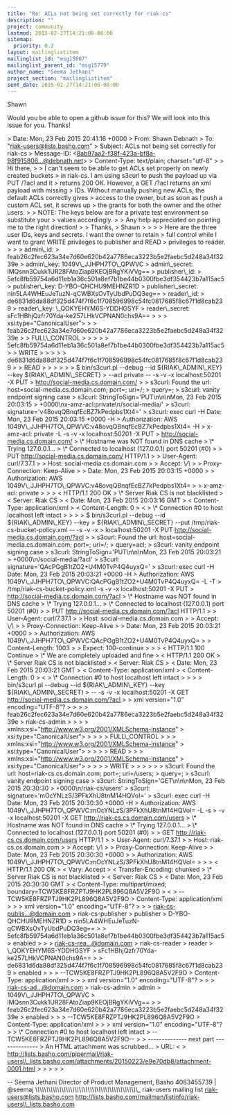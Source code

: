 ```yaml
---
title: "Re: ACLs not being set correctly for riak-cs"
description: ""
project: community
lastmod: 2015-02-27T14:21:06-08:00
sitemap:
  priority: 0.2
layout: mailinglistitem
mailinglist_id: "msg15807"
mailinglist_parent_id: "msg15779"
author_name: "Seema Jethani"
project_section: "mailinglistitem"
sent_date: 2015-02-27T14:21:06-08:00
---
```



Shawn

Would you be able to open a github issue for this? We will look into this
issue for you. Thanks!



&gt; Date: Mon, 23 Feb 2015 20:41:16 +0000
&gt; From: Shawn Debnath 
&gt; To: "riak-users@lists.basho.com" 
&gt; Subject: ACLs not being set correctly for riak-cs
&gt; Message-ID: &lt;8ab97aa2-f38f-423a-bf8a-98f915806...@debnath.net&gt;
&gt; Content-Type: text/plain; charset="utf-8"
&gt;
&gt; Hi there,
&gt;
&gt; I can't seem to be able to get ACLs set properly on newly created buckets
&gt; in riak-cs. I am using s3curl to push the payload up via PUT /?acl and it
&gt; returns 200 OK. However, a GET /?acl returns an xml payload with missing
&gt; IDs. Without manually pushing new ACLs, the default ACLs correctly gives
&gt; access to the owner, but as soon as I push a custom ACL set, it screws up
&gt; the grants for both the owner and the other users.
&gt;
&gt; NOTE: The keys below are for a private test environment so substitute your
&gt; values accordingly.
&gt;
&gt; Any help appreciated on pointing me to the right direction!
&gt;
&gt; Thanks,
&gt; Shawn
&gt;
&gt;
&gt;
&gt; Here are the three user IDs, keys and secrets. I want the owner to retain
&gt; full control while I want to grant WRITE privileges to publisher and READ
&gt; privileges to reader.
&gt;
&gt;
&gt; admin\\_id:
&gt; feab26c2fec623a34e7d60e620b42a7786eca3223b5e2faebc5d248a34f3239e
&gt; admin\\_key: 1049V\\_JJHPH7TO\\_QPWVC
&gt; admin\\_secret: lMQsnn3Cukk1UR28FAtoZiap9KEOjBRgYKiVVg==
&gt; publisher\\_id:
&gt; 5efc8fb59754a6d11eb1a36c501a8ef7b1be44b0300fbe3df354423b7a115ac5
&gt; publisher\\_key: D-YBO-QHCHU9MEHNZR1D
&gt; publisher\\_secret: nin5LA4WHEuJeTuzN-qCWBXsOvTyUbdPuDQ3eg==
&gt; reader\\_id:
&gt; de6831d6da88df325d474f7f6c1f708596998c54fc0817685f8c67f1d8cab239
&gt; reader\\_key: \\_QOKYEHYM6S-YDDHGSYF
&gt; reader\\_secret: sFc1HBhjQzfr70Yda-ke257LHkVCPNAN0chs9A==
&gt;
&gt; 
&gt;  xsi:type="CanonicalUser"&gt;
&gt;
&gt; feab26c2fec623a34e7d60e620b42a7786eca3223b5e2faebc5d248a34f3239e
&gt; 
&gt; FULL\\_CONTROL
&gt; 
&gt; 
&gt; 
&gt;
&gt; 5efc8fb59754a6d11eb1a36c501a8ef7b1be44b0300fbe3df354423b7a115ac5
&gt; 
&gt; WRITE
&gt; 
&gt; 
&gt; 
&gt;
&gt; de6831d6da88df325d474f7f6c1f708596998c54fc0817685f8c67f1d8cab239
&gt; 
&gt; READ
&gt; 
&gt; 
&gt; 
&gt;
&gt; 
&gt; $ bin/s3curl.pl --debug --id ${RIAK\\_ADMIN\\_KEY} --key ${RIAK\\_ADMIN\\_SECRET}
&gt; --acl private -- -s -v -x localhost:50201 -X PUT
&gt; http://social-media.cs.domain.com/
&gt;
&gt; s3curl: Found the url: host=social-media.cs.domain.com; port=; uri=/;
&gt; query=;
&gt; s3curl: vanity endpoint signing case
&gt; s3curl: StringToSign='PUT\\n\\n\\nMon, 23 Feb 2015 20:03:15
&gt; +0000\\nx-amz-acl:private\\n/social-media/'
&gt; s3curl: signature='v48ovqQBnqfEcBZ7kPedpbs1Xt4='
&gt; s3curl: exec curl -H Date: Mon, 23 Feb 2015 20:03:15 +0000 -H
&gt; Authorization: AWS 1049V\\_JJHPH7TO\\_QPWVC:v48ovqQBnqfEcBZ7kPedpbs1Xt4= -H
&gt; x-amz-acl: private -L -s -v -x localhost:50201 -X PUT
&gt; http://social-media.cs.domain.com/
&gt; \\* Hostname was NOT found in DNS cache
&gt; \\* Trying 127.0.0.1...
&gt; \\* Connected to localhost (127.0.0.1) port 50201 (#0)
&gt; &gt; PUT http://social-media.cs.domain.com/ HTTP/1.1
&gt; &gt; User-Agent: curl/7.37.1
&gt; &gt; Host: social-media.cs.domain.com
&gt; &gt; Accept: \\*/\\*
&gt; &gt; Proxy-Connection: Keep-Alive
&gt; &gt; Date: Mon, 23 Feb 2015 20:03:15 +0000
&gt; &gt; Authorization: AWS 1049V\\_JJHPH7TO\\_QPWVC:v48ovqQBnqfEcBZ7kPedpbs1Xt4=
&gt; &gt; x-amz-acl: private
&gt; &gt;
&gt; &lt; HTTP/1.1 200 OK
&gt; \\* Server Riak CS is not blacklisted
&gt; &lt; Server: Riak CS
&gt; &lt; Date: Mon, 23 Feb 2015 20:03:16 GMT
&gt; &lt; Content-Type: application/xml
&gt; &lt; Content-Length: 0
&gt; &lt;
&gt; \\* Connection #0 to host localhost left intact
&gt;
&gt;
&gt; 
&gt; $ bin/s3curl.pl --debug --id ${RIAK\\_ADMIN\\_KEY} --key
&gt; ${RIAK\\_ADMIN\\_SECRET} --put /tmp/riak-cs-bucket-policy.xml -- -s -v -x
&gt; localhost:50201 -X PUT http://social-media.cs.domain.com/?acl
&gt;
&gt; s3curl: Found the url: host=social-media.cs.domain.com; port=; uri=/;
&gt; query=acl;
&gt; s3curl: vanity endpoint signing case
&gt; s3curl: StringToSign='PUT\\n\\n\\nMon, 23 Feb 2015 20:03:21
&gt; +0000\\n/social-media/?acl'
&gt; s3curl: signature='QAcPGgB1tZO2+U4M0TvP4Q4uyxQ='
&gt; s3curl: exec curl -H Date: Mon, 23 Feb 2015 20:03:21 +0000 -H
&gt; Authorization: AWS 1049V\\_JJHPH7TO\\_QPWVC:QAcPGgB1tZO2+U4M0TvP4Q4uyxQ= -L -T
&gt; /tmp/riak-cs-bucket-policy.xml -s -v -x localhost:50201 -X PUT
&gt; http://social-media.cs.domain.com/?acl
&gt; \\* Hostname was NOT found in DNS cache
&gt; \\* Trying 127.0.0.1...
&gt; \\* Connected to localhost (127.0.0.1) port 50201 (#0)
&gt; &gt; PUT http://social-media.cs.domain.com/?acl HTTP/1.1
&gt; &gt; User-Agent: curl/7.37.1
&gt; &gt; Host: social-media.cs.domain.com
&gt; &gt; Accept: \\*/\\*
&gt; &gt; Proxy-Connection: Keep-Alive
&gt; &gt; Date: Mon, 23 Feb 2015 20:03:21 +0000
&gt; &gt; Authorization: AWS 1049V\\_JJHPH7TO\\_QPWVC:QAcPGgB1tZO2+U4M0TvP4Q4uyxQ=
&gt; &gt; Content-Length: 1003
&gt; &gt; Expect: 100-continue
&gt; &gt;
&gt; &lt; HTTP/1.1 100 Continue
&gt; \\* We are completely uploaded and fine
&gt; &lt; HTTP/1.1 200 OK
&gt; \\* Server Riak CS is not blacklisted
&gt; &lt; Server: Riak CS
&gt; &lt; Date: Mon, 23 Feb 2015 20:03:21 GMT
&gt; &lt; Content-Type: application/xml
&gt; &lt; Content-Length: 0
&gt; &lt;
&gt; \\* Connection #0 to host localhost left intact
&gt;
&gt;
&gt; 
&gt; bin/s3curl.pl --debug --id ${RIAK\\_ADMIN\\_KEY} --key ${RIAK\\_ADMIN\\_SECRET}
&gt; -- -s -v -x localhost:50201 -X GET http://social-media.cs.domain.com/?acl
&gt;
&gt; xml version="1.0" encoding="UTF-8"?
&gt; 
&gt; 
&gt;
&gt; feab26c2fec623a34e7d60e620b42a7786eca3223b5e2faebc5d248a34f3239e
&gt; riak-cs-admin
&gt; 
&gt; 
&gt; 
&gt;  xmlns:xsi="http://www.w3.org/2001/XMLSchema-instance"
&gt; xsi:type="CanonicalUser"&gt;
&gt; 
&gt; 
&gt; 
&gt; FULL\\_CONTROL
&gt; 
&gt; 
&gt;  xmlns:xsi="http://www.w3.org/2001/XMLSchema-instance"
&gt; xsi:type="CanonicalUser"&gt;
&gt; 
&gt; 
&gt; 
&gt; READ
&gt; 
&gt; 
&gt;  xmlns:xsi="http://www.w3.org/2001/XMLSchema-instance"
&gt; xsi:type="CanonicalUser"&gt;
&gt; 
&gt; 
&gt; 
&gt; WRITE
&gt; 
&gt; 
&gt; 
&gt;
&gt; 
&gt; s3curl: Found the url: host=riak-cs.cs.domain.com; port=; uri=/users;
&gt; query=;
&gt; s3curl: vanity endpoint signing case
&gt; s3curl: StringToSign='GET\\n\\n\\nMon, 23 Feb 2015 20:30:30
&gt; +0000\\n/riak-cs/users'
&gt; s3curl: signature='mOcYNLzS/3PFkXhU8tnM14HQVoI='
&gt; s3curl: exec curl -H Date: Mon, 23 Feb 2015 20:30:30 +0000 -H
&gt; Authorization: AWS 1049V\\_JJHPH7TO\\_QPWVC:mOcYNLzS/3PFkXhU8tnM14HQVoI= -L -s
&gt; -v -x localhost:50201 -X GET http://riak-cs.cs.domain.com/users
&gt; \\* Hostname was NOT found in DNS cache
&gt; \\* Trying 127.0.0.1...
&gt; \\* Connected to localhost (127.0.0.1) port 50201 (#0)
&gt; &gt; GET http://riak-cs.cs.domain.com/users HTTP/1.1
&gt; &gt; User-Agent: curl/7.37.1
&gt; &gt; Host: riak-cs.cs.domain.com
&gt; &gt; Accept: \\*/\\*
&gt; &gt; Proxy-Connection: Keep-Alive
&gt; &gt; Date: Mon, 23 Feb 2015 20:30:30 +0000
&gt; &gt; Authorization: AWS 1049V\\_JJHPH7TO\\_QPWVC:mOcYNLzS/3PFkXhU8tnM14HQVoI=
&gt; &gt;
&gt; &lt; HTTP/1.1 200 OK
&gt; &lt; Vary: Accept
&gt; &lt; Transfer-Encoding: chunked
&gt; \\* Server Riak CS is not blacklisted
&gt; &lt; Server: Riak CS
&gt; &lt; Date: Mon, 23 Feb 2015 20:30:30 GMT
&gt; &lt; Content-Type: multipart/mixed; boundary=TCW5KE8FRZPTJ9HK2PL896Q8A5V2F9O
&gt; &lt;
&gt; --TCW5KE8FRZPTJ9HK2PL896Q8A5V2F9O
&gt; Content-Type: application/xml
&gt;
&gt;
&gt; xml version="1.0" encoding="UTF-8"?
&gt; 
&gt; 
&gt; riak-cs-publis...@domain.com
&gt; riak-cs-publisher
&gt; publisher
&gt; D-YBO-QHCHU9MEHNZR1D
&gt; nin5LA4WHEuJeTuzN-qCWBXsOvTyUbdPuDQ3eg==
&gt;
&gt; 5efc8fb59754a6d11eb1a36c501a8ef7b1be44b0300fbe3df354423b7a115ac5
&gt; enabled
&gt; 
&gt; 
&gt; riak-cs-rea...@domain.com
&gt; riak-cs-reader
&gt; reader
&gt; \\_QOKYEHYM6S-YDDHGSYF
&gt; sFc1HBhjQzfr70Yda-ke257LHkVCPNAN0chs9A==
&gt;
&gt; de6831d6da88df325d474f7f6c1f708596998c54fc0817685f8c67f1d8cab239
&gt; enabled
&gt; 
&gt; 
&gt; --TCW5KE8FRZPTJ9HK2PL896Q8A5V2F9O
&gt; Content-Type: application/xml
&gt;
&gt;
&gt; xml version="1.0" encoding="UTF-8"?
&gt; 
&gt; 
&gt; riak-cs-ad...@domain.com
&gt; riak-cs-admin
&gt; admin
&gt; 1049V\\_JJHPH7TO\\_QPWVC
&gt; lMQsnn3Cukk1UR28FAtoZiap9KEOjBRgYKiVVg==
&gt;
&gt; feab26c2fec623a34e7d60e620b42a7786eca3223b5e2faebc5d248a34f3239e
&gt; enabled
&gt; 
&gt; 
&gt; --TCW5KE8FRZPTJ9HK2PL896Q8A5V2F9O
&gt; Content-Type: application/xml
&gt;
&gt;
&gt; xml version="1.0" encoding="UTF-8"?
&gt; 
&gt; \\* Connection #0 to host localhost left intact
&gt; --TCW5KE8FRZPTJ9HK2PL896Q8A5V2F9O--
&gt;
&gt; -------------- next part --------------
&gt; An HTML attachment was scrubbed...
&gt; URL: &lt;
&gt; http://lists.basho.com/pipermail/riak-users\\_lists.basho.com/attachments/20150223/e9e70db8/attachment-0001.html
&gt; &gt;
&gt;
&gt;
&gt;


-- 
Seema Jethani
Director of Product Management, Basho 
4083455739 | @seemaj 
\\_\\_\\_\\_\\_\\_\\_\\_\\_\\_\\_\\_\\_\\_\\_\\_\\_\\_\\_\\_\\_\\_\\_\\_\\_\\_\\_\\_\\_\\_\\_\\_\\_\\_\\_\\_\\_\\_\\_\\_\\_\\_\\_\\_\\_\\_\\_
riak-users mailing list
riak-users@lists.basho.com
http://lists.basho.com/mailman/listinfo/riak-users\\_lists.basho.com

